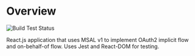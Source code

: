 # Overview

![Build Test Status](https://github.com/liupeirong/react-aspnetcore-graph-b2b-or-b2c/workflows/Node.js%20CI/badge.svg)

React.js application that uses MSAL v1 to implement OAuth2 implicit flow and on-behalf-of flow. Uses Jest and React-DOM for testing.
